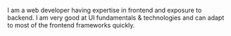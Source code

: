 I am a web developer having expertise in frontend and exposure to backend.
I am very good at UI fundamentals & technologies and can adapt to most of the frontend frameworks quickly.
